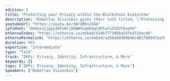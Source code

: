 ```yaml
---
edition: 3
title: "Protecting your Privacy within the Blockchain Ecosystem"
description: "Robertas Visinskis gives their talk titled, \"Protecting your Privacy within the Blockchain Ecosystem\""
youtubeUrl: "https://youtu.be/1WrdRbsCEAA"
ipfsHash: "QmdqzuCjggy495sWrj8dWWXugmEQqC8PCwFuZsEVCEephU"
ethernaIndex: "https://etherna.io/embed/6346f771080a54f6d733ec66"
ethernaPermalink: "https://etherna.io/embed/ad5bdddd69b46cd62f09847ea783612764b412b91cdab5eef7acc638ac24e289"
duration: 665
expertise: "Intermediate"
type: "Talk"
track: "ZKPs: Privacy, Identity, Infrastructure, & More"
keywords: []
tags: ['ZKPs: Privacy, Identity, Infrastructure, & More']
speakers: ['Robertas Visinskis']
---
```

